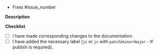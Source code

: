 - Fixes #issue_number

**Description**

**Checklist**

- [ ] I have made corresponding changes to the documentation.
- [ ] I have added the necessary label (`js` or `js` with
      `patch`/`minor`/`major` - If publish is required).

<!---
------------- NOTES -------------
1. Do not add a patch/minor/major label if a release is not required.
2. Strike through the points ~~like this~~ if not applicable.

------------- FORMAT FOR DESCRIPTION -------------

Prefix the change with one of these keywords:
- Added: for new features.
- Changed: for changes in existing functionality.
- Deprecated: for soon-to-be removed features.
- Removed: for now removed features.
- Fixed: for any bug fixes.
- Security: in case of vulnerabilities.

Points to note:
- The description shall be represented in bullet points.
--->
